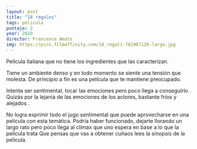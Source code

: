 ```yaml
---
layout: post
title: "18 regalos"
tags: pelicula
puntaje: 2
year: 2020
director: Francesco Amato
img: https://pics.filmaffinity.com/18_regali-782967126-large.jpg
---
```


Película italiana que no tiene los ingredientes que las caracterizan.

Tiene un ambiente denso y en todo momento se siente una tensión que molesta. De principio a fin es una película que te mantiene preocupado.

Intenta ser sentimental, tocar las emociones pero poco llega a conseguirlo . Quizás por la lejanía de las emociones de los actores, bastante fríos y alejados . 

No logra exprimir todo el jugo sentimental que puede aprovecharse en una película con esta temática. Podría haber funcionado, dejarte llorando un largo rato pero poco llega al clímax que uno espera en base a lo que la película trata Que pensas que vas a obtener cuñaos lees la sinopsis de la película.
